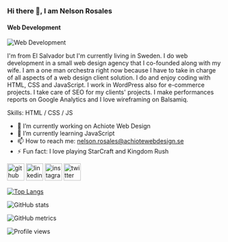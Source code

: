 ### Hi there 👋, I am Nelson Rosales
#### Web Development
![Web Development](https://arturssmirnovs.github.io/github-profile-readme-generator/images/banner.png)

I'm from El Salvador but I'm currently living in Sweden. I do web development in a small web design agency that I co-founded along with my wife. I am a one man orchestra right now because I have to take in charge of all aspects of a web design client solution. I do and enjoy coding with HTML, CSS and JavaScript. I work in WordPress also for e-commerce projects. I take care of SEO for my clients' projects. I make performances reports on Google Analytics and I love wireframing on Balsamiq. 


Skills: HTML / CSS / JS 

- 🔭 I’m currently working on Achiote Web Design 
- 🌱 I’m currently learning JavaScript 
- 📫 How to reach me: nelson.rosales@achiotewebdesign.se 
- ⚡ Fun fact: I love playing StarCraft  and Kingdom Rush 


[<img src='https://cdn.jsdelivr.net/npm/simple-icons@3.0.1/icons/github.svg' alt='github' height='40'>](https://github.com/nelson2411)  [<img src='https://cdn.jsdelivr.net/npm/simple-icons@3.0.1/icons/linkedin.svg' alt='linkedin' height='40'>](https://www.linkedin.com/in/nelsonrosales24/)  [<img src='https://cdn.jsdelivr.net/npm/simple-icons@3.0.1/icons/instagram.svg' alt='instagram' height='40'>](https://www.instagram.com/nelsonmirand4/)  [<img src='https://cdn.jsdelivr.net/npm/simple-icons@3.0.1/icons/twitter.svg' alt='twitter' height='40'>](https://twitter.com/@nelsonrosales27)  

[![Top Langs](https://github-readme-stats.vercel.app/api/top-langs/?username=nelson2411)](https://github.com/anuraghazra/github-readme-stats)

![GitHub stats](https://github-readme-stats.vercel.app/api?username=nelson2411&show_icons=true)  

![GitHub metrics](https://metrics.lecoq.io/nelson2411)  

![Profile views](https://gpvc.arturio.dev/nelson2411)  
